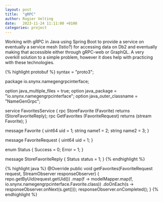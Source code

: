```yaml
---
layout: post
title:  "gRPC"
author: Rogier Velting
date:   2023-11-24 11:11:00 +0100
categories: project
---
```


Working with gRPC in Java using Spring Boot to provide a service on eventually a service mesh (Istio?) for accessing data on Db2 and eventually making that accessible either through gRPC-web or GraphQL. A very overkill solution to a simple problem, however it does help with practicing with these technologies.

{% highlight protobuf %}
syntax = "proto3";

package io.snynx.namegengrpcinterface;

option java_multiple_files = true;
option java_package = "io.snynx.namegengrpcinterface";
option java_outer_classname = "NameGenGrpc";

service FavoritesService {
  rpc StoreFavorite (Favorite) returns (StoreFavoriteReply);
  rpc GetFavorites (FavoriteRequest) returns (stream Favorite);
}

message Favorite {
  uint64 uid = 1;
  string name1 = 2;
  string name2 = 3;
}

message FavoriteRequest {
  uint64 uid = 1;
}

enum Status {
  Success = 0;
  Error = 1;
}

message StoreFavoriteReply {
  Status status = 1;
}
{% endhighlight %}

{% highlight java %}
@Override
public void getFavorites(FavoriteRequest request, StreamObserver<Favorite> responseObserver) {
    repo.getByUid(request.getUid())
            .map(f -> modelMapper.map(f, io.snynx.namegengrpcinterface.Favorite.class))
            .doOnEach(s -> responseObserver.onNext(s.get()));
    responseObserver.onCompleted();
}
{% endhighlight %}